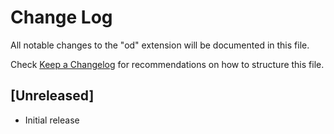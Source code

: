 # Change Log

All notable changes to the "od" extension will be documented in this file.

Check [Keep a Changelog](http://keepachangelog.com/) for recommendations on how to structure this file.

## [Unreleased]

- Initial release
